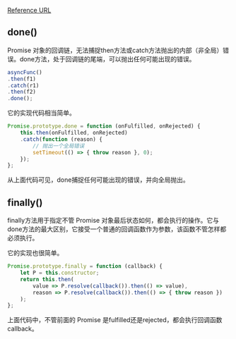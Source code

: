 [Reference URL](https://blog.csdn.net/ixygj197875/article/details/79188199)

## done()
Promise 对象的回调链，无法捕捉then方法或catch方法抛出的内部（非全局）错误。done方法，处于回调链的尾端，可以抛出任何可能出现的错误。
```js
asyncFunc()
.then(f1)
.catch(r1)
.then(f2)
.done();
```
它的实现代码相当简单。
```js
Promise.prototype.done = function (onFulfilled, onRejected) {
    this.then(onFulfilled, onRejected)
    .catch(function (reason) {
        // 抛出一个全局错误
        setTimeout(() => { throw reason }, 0);
    });
};
```
从上面代码可见，done捕捉任何可能出现的错误，并向全局抛出。

## finally()
finally方法用于指定不管 Promise 对象最后状态如何，都会执行的操作。它与done方法的最大区别，它接受一个普通的回调函数作为参数，该函数不管怎样都必须执行。

它的实现也很简单。

```js
Promise.prototype.finally = function (callback) {
    let P = this.constructor;
    return this.then(
        value => P.resolve(callback()).then(() => value),
        reason => P.resolve(callback()).then(() => { throw reason })
    );
};
```
上面代码中，不管前面的 Promise 是fulfilled还是rejected，都会执行回调函数callback。